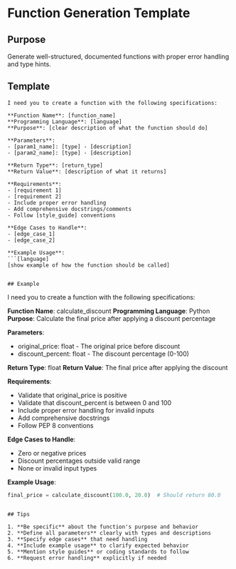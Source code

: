# Function Generation Template

## Purpose
Generate well-structured, documented functions with proper error handling and type hints.

## Template

```
I need you to create a function with the following specifications:

**Function Name**: [function_name]
**Programming Language**: [language]
**Purpose**: [clear description of what the function should do]

**Parameters**:
- [param1_name]: [type] - [description]
- [param2_name]: [type] - [description]

**Return Type**: [return_type]
**Return Value**: [description of what it returns]

**Requirements**:
- [requirement 1]
- [requirement 2]
- Include proper error handling
- Add comprehensive docstrings/comments
- Follow [style_guide] conventions

**Edge Cases to Handle**:
- [edge_case_1]
- [edge_case_2]

**Example Usage**:
```[language]
[show example of how the function should be called]
```
```

## Example

```
I need you to create a function with the following specifications:

**Function Name**: calculate_discount
**Programming Language**: Python
**Purpose**: Calculate the final price after applying a discount percentage

**Parameters**:
- original_price: float - The original price before discount
- discount_percent: float - The discount percentage (0-100)

**Return Type**: float
**Return Value**: The final price after applying the discount

**Requirements**:
- Validate that original_price is positive
- Validate that discount_percent is between 0 and 100
- Include proper error handling for invalid inputs
- Add comprehensive docstrings
- Follow PEP 8 conventions

**Edge Cases to Handle**:
- Zero or negative prices
- Discount percentages outside valid range
- None or invalid input types

**Example Usage**:
```python
final_price = calculate_discount(100.0, 20.0)  # Should return 80.0
```
```

## Tips

1. **Be specific** about the function's purpose and behavior
2. **Define all parameters** clearly with types and descriptions
3. **Specify edge cases** that need handling
4. **Include example usage** to clarify expected behavior
5. **Mention style guides** or coding standards to follow
6. **Request error handling** explicitly if needed
